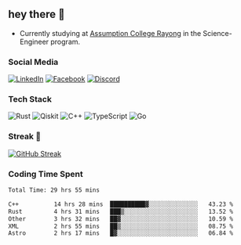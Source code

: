 ## hey there 👋

- Currently studying at [Assumption College Rayong](https://www.acr.ac.th) in the Science-Engineer program.

### Social Media

[![LinkedIn](https://img.shields.io/badge/linkedin-%230077B5.svg?style=for-the-badge&logo=linkedin&logoColor=white)](https://www.linkedin.com/in/kiattisakbeaw/)
[![Facebook](https://img.shields.io/badge/Facebook-%231877F2.svg?style=for-the-badge&logo=Facebook&logoColor=white)](https://www.facebook.com/kiattisakbeawsanburee)
[![Discord](https://img.shields.io/badge/Discord-%235865F2.svg?style=for-the-badge&logo=discord&logoColor=white)](https://discord.gg/dgRsHb5duc)

### Tech Stack
![Rust](https://img.shields.io/badge/rust-%23000000.svg?style=for-the-badge&logo=rust&logoColor=white)
![Qiskit](https://img.shields.io/badge/Qiskit-%236929C4.svg?style=for-the-badge&logo=Qiskit&logoColor=white)
![C++](https://img.shields.io/badge/c++-%2300599C.svg?style=for-the-badge&logo=c%2B%2B&logoColor=white)
![TypeScript](https://img.shields.io/badge/typescript-%23007ACC.svg?style=for-the-badge&logo=typescript&logoColor=white)
![Go](https://img.shields.io/badge/go-%2300ADD8.svg?style=for-the-badge&logo=go&logoColor=white)


### Streak 🚀
[![GitHub Streak](https://streak-stats.demolab.com?user=beawkiattisak&theme=dark&hide_border=true)](https://git.io/streak-stats)
</div>

### Coding Time Spent
<!--START_SECTION:waka-->

```txt
Total Time: 29 hrs 55 mins

C++          14 hrs 28 mins  ██████████▓░░░░░░░░░░░░░░   43.23 %
Rust         4 hrs 31 mins   ███▒░░░░░░░░░░░░░░░░░░░░░   13.52 %
Other        3 hrs 32 mins   ██▓░░░░░░░░░░░░░░░░░░░░░░   10.59 %
XML          2 hrs 55 mins   ██▒░░░░░░░░░░░░░░░░░░░░░░   08.75 %
Astro        2 hrs 17 mins   █▓░░░░░░░░░░░░░░░░░░░░░░░   06.84 %
```

<!--END_SECTION:waka-->

